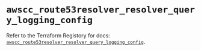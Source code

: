 # `awscc_route53resolver_resolver_query_logging_config`

Refer to the Terraform Registory for docs: [`awscc_route53resolver_resolver_query_logging_config`](https://registry.terraform.io/providers/hashicorp/awscc/0.70.0/docs/resources/route53resolver_resolver_query_logging_config).
